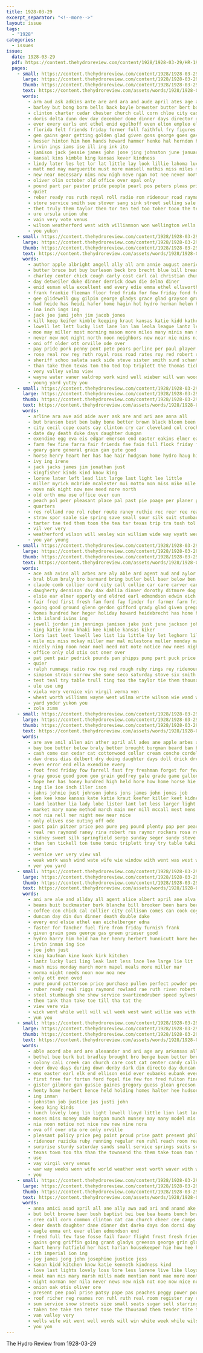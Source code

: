 ```yaml
---
title: 1928-03-29
excerpt_separator: "<!--more-->"
layout: issue
tags:
  - "1928"
categories:
  - issues
issue:
  date: 1928-03-29
  pdf: https://content.thehydroreview.com/content/1928/1928-03-29/HR-1928-03-29.pdf
  pages:
    - small: https://content.thehydroreview.com/content/1928/1928-03-29/small/HR-1928-03-29-01.jpg
      large: https://content.thehydroreview.com/content/1928/1928-03-29/large/HR-1928-03-29-01.jpg
      thumb: https://content.thehydroreview.com/content/1928/1928-03-29/thumbnails/HR-1928-03-29-01.jpg
      text: https://content.thehydroreview.com/assets/words/1928/1928-03-29/HR-1928-03-29-01.txt
      words:
        - arm aud ask adkins ante are ard ara and aude april ates age armstrong ade alfalfa augustus anes arkansas axe ama apache all ago ale
        - barley but bong born bells back boyle brewster butter bert barber baptist been bran bell brought business bea best bent brother brothers bob bie braly boys both bot began beaty bless bend bring browne bixler bar ber babi bers buy bly brave burst buys board beatrice
        - clinton charter cedar chester church call corn chloe city cast chi cora cheer county clerk cope che caddo carl came canta comes cano cannon charles conway cruse close clas claude come christian chamber carrow company courage con churn cash can cox colorado chain cares canyon child cost
        - doris delta dunn dev day december done dinner days director date dest dorsey dry deeds door ditmore dies daugherty denver dav dai duty dor daughter dungan don dear deel ded deal daughters driftwood death
        - ever every earls ent ethel enid egelhoff even elton empleo ellen elk early evelyn end earl ear
        - florida felt friends friday former full faithful fry figures florine faith fail famous forge flowers ford floyd first frost from few friend for frances farm fremont farwell fine found forget
        - gen gains gear getting golden glad given goss george goes gave gaede good green goe geary gussie garlick
        - hesser hinton him hom hands howard hammer henke hal herndon her hour herman hop hern high hatfield held happy hold has hae holter husband home hume henry hus hell hydro hardy hall had huse heaven
        - irvin ings iams ise ill ing ink ito
        - jamison jack jessie james john jone jing johnston june january jim
        - kansal kins kimble king kansas kever kindness
        - lindy later les let lor lat little lay look lillie lahoma luck last loos list leader lov levy late live lele long lewis lulu lar loss lights lloyd life light love lindbergh lodge
        - matt med may marguerite must more mansell mathis miss miles missouri men morning marr main matter morrison mary mattie music maren mau milk min marriage mia mani much might march many mediate money members mis mon man monday mildred made
        - new near necessary nims now nigh neve ngan not nee never north negro night noon neighbor
        - oliver olin october old office over opal only
        - pound part par pastor pride people pearl pos peters pleas price page parke phi palmer patience prayer pope preacher place pet parker perry pauline per pers post
        - quiet
        - reber ready ros ruth royal roll radio rom ridenour road raymond rudolph richert real roy reno rent rest rock roa regular ren ring rainey
        - store service smith see stover sang sink street selling sale springs sue say sava stockton state special sister said study sor servi seat shipp strength seven sani sine sie sermon saturday she snow standard staples sunday sip school subject sell strong sick start such show san sunshine seare south storm seed sayre sad son sing second stoa soon soul stay stores shawnee simmons
        - thet truly them taylor then tor ten ted too toher toon the tes times texas treat thing than tobe talk town towns truitt tie trip tardy tra teske tree tay
        - ure ursula union uhe
        - vain very vote venus
        - wilson weatherford west with williamson won wellington wells well wee wife win was weeks while washington way will want wire work walls watch white working william word week words
        - you yukon
    - small: https://content.thehydroreview.com/content/1928/1928-03-29/small/HR-1928-03-29-02.jpg
      large: https://content.thehydroreview.com/content/1928/1928-03-29/large/HR-1928-03-29-02.jpg
      thumb: https://content.thehydroreview.com/content/1928/1928-03-29/thumbnails/HR-1928-03-29-02.jpg
      text: https://content.thehydroreview.com/assets/words/1928/1928-03-29/HR-1928-03-29-02.txt
      words:
        - author apple albright angell ally all arm annie august american adel are arthur ary and ath anne
        - butter bruce but buy burleson beck bro brecht blue bill bread back booker brown bryan bridgeport beans below best better brings been bert blanche bob bandy boys bonham
        - charley center chick cough carly cost carl cal christian chum cedar cream clerk court clear cotterill come county city cin chance cleve corn car change can class caddo
        - day detweiler duke dinner derrick down die delma diner
        - enid esman ella excellent end every edie emma ethel ellsworth east erford
        - frank frankie fleeman floor fred frida for few friday fond fell flakes favorite fan first found field from fry fresh fam fata fancy
        - gee glidewell guy gilpin george gladys grace glad grayson grover gal georgia garden going green gillett
        - had heide has heidi hafer home hagin hot hydro herman helen hart hume her herndon hammer homes hom hinton henry hurt hattie herbert haines
        - ina inch ings ing
        - jack joe jami john jim jacob jones
        - kill keep keifer kimble keeping kraut kansas katie kidd katheryn keeling
        - lowell let lett lucky list lane lon lam leola league lantz left lard last lot
        - moe may miller most morning mason more miles many minis man mix mound mcdowell march mattie maggie money min mountain mee mis miss murphy monday men mary mon meal
        - never new not night north noon neighbors now near nie nims nixon needs nor nine nellie
        - oni off older ott orville ode over
        - pay pride pork penny pent pete pears perline per paul player pitts pink park pleasure people price pitzer plan place peaches
        - rose real row rey ruth royal ross road rates roy red robert rice ruthie random ruby richardson
        - sheriff schoo salata sack side steve sister smith sund schantz special smoke she subject sweeney show south sunday slagell saturday saye sun son stauffer swan station surprise soon smart set service sway swing scott sat seven sage sermon save shantz sidney simple stock spain stall
        - than take them texas tom tho ted top triplett the thomas tickle tell taken thurs tan tongue tue thet trip train
        - very valley velma view
        - wayne water waner waldrop work wind well wieber will wan woodruff waite working was win weather walter wife war why with wee week white west withrow weatherford whorton
        - young yard yutzy you
    - small: https://content.thehydroreview.com/content/1928/1928-03-29/small/HR-1928-03-29-03.jpg
      large: https://content.thehydroreview.com/content/1928/1928-03-29/large/HR-1928-03-29-03.jpg
      thumb: https://content.thehydroreview.com/content/1928/1928-03-29/thumbnails/HR-1928-03-29-03.jpg
      text: https://content.thehydroreview.com/assets/words/1928/1928-03-29/HR-1928-03-29-03.txt
      words:
        - arline ara ave aid aide aver ask are and ari ane anna all
        - but branson best ben baby bone better brown black bloom been business blow buy
        - city cecil cope coats cay clinton cry car cleveland col crochet call christina cox colle chi curt
        - date day death duke days daughter dungan
        - exendine egg eva eis edgar emerson end easter eakins elmer eakin
        - farm few fine farra fair friends fae fain full flock friday frock fleeman folks fountain from fost first fresh for frank franz fly
        - geary gare general grain gan gute good
        - horse henry heart her has hae hair hodgson home hydro haug hinton hier humes
        - ivy ing irene
        - jack jacks james jim jonathan just
        - kingfisher kinds kind know king
        - lorene later left lead list large last light lee little
        - miller myrick mcbride mcalester mui motto mon miss mike mile man must marche market mash modes money monday march mathis mess mag mill morning
        - nove nak night now new need nore north
        - old orth oma ose office over oun
        - peach pol peer pleasant place pal past pie poage per planer pay pee points
        - quarters
        - res rolland roe rol reber route raney ruthie roc reer ree real reno rop rain rue ridge
        - straw spor saale sie spring save small sour silk suit stumbaugh sales smith season stallion sanders star sone see service sale she size son summer start saturday sumner suitor stand sunday sai six sick suite selling sees suits
        - tarter tae ted them toon the tea tar texas trip tra tosh tol tita thelma
        - vil ver very
        - weatherford wilson will wesley win william wide way wyatt weather weeks warm wife with ware white wind week west winter went williford work wood wheat welding was willingham
        - you yar young
    - small: https://content.thehydroreview.com/content/1928/1928-03-29/small/HR-1928-03-29-04.jpg
      large: https://content.thehydroreview.com/content/1928/1928-03-29/large/HR-1928-03-29-04.jpg
      thumb: https://content.thehydroreview.com/content/1928/1928-03-29/thumbnails/HR-1928-03-29-04.jpg
      text: https://content.thehydroreview.com/assets/words/1928/1928-03-29/HR-1928-03-29-04.txt
      words:
        - ace ash avins all arbes are aly able ard agent aud and aylor alfalfa amos amy andy
        - bral blum braly bro barnard bring butler bell baer below ben been browne benny baby bal began bryan bull bis beams bright bert bill bird binder blough brothers boys buff blanche bros black bae brick bassler balan blackwell
        - claude comb collier cord city call collie car care carver canna clinton cox calle can carl conte colorado cecil cody charles curnutt cave church chick came carry
        - daugherty dennison dav dax dahlia dinner dorothy ditmore dog dan day death duke during depot daniel dooley dare dark deli delbert done dunn daughter
        - elsie ear elmer epperly end eldred earl edmondson edwin eich eimer estes east edgar ent egg ery
        - fair fred first fresh fam ford fay finder for farmer farm friday foot felt from frank filling floyd flock
        - going good ground glenn gerdon gifford grady glad given gregg george goodrich gon gar grown geary grinder gone
        - homes hundred her heger holiday howard heidebrecht has hone hesser harold home hess him handle henry hatch hydro harry hal harris had harrow hen hey hom har hopewell hart how harness hull
        - ith island ivins ing
        - jewell jordan jim jennings jamison jake just june jackson john jack james
        - king katie know khaki kee kimble kansas kiker
        - lora last leet lowell leo list liu little lay let leghorn lill lister leonard left lou longer lynn luella lloyd
        - mile mis miss mckay miller mar mal milestone muller monday man moser made mares milk morgan maynard morn mildred morning most miles march moi mosier mer many mckee mary mcgee mccullock
        - nicely ning noon near noel need not note notice now nees night
        - office only old otis ost oner over
        - pat pent pair pedrick pounds pan phipps pump part puck price pound power piston past potter parker porter plants police per parent pack pauline pay
        - quier
        - ralph rummage radio row reg red rough ruby rings rey ridenour ready rust reps riggs role rhode ross raymond reber rent real riding roy ruth ruhl roman
        - simpson strain sorrow she sone seco saturday stove six smith seed station sat sam sal sory see sale setting smart small soon sun seu soe sturgill school stang store standard steel sot schantz stock sad son second single south sud service sudan sick ster springs seven sunday shown
        - test teal try table trull ting too the taylor tie them thousand thyng trees tome till times than thomas taken
        - ule use ung
        - viola very vernice vin virgil verna ven
        - wheat worth williams wayne west wilma write wilson wie wand was weeks wee while warkentin worley white will weatherford watson willard work wal walter works with word went wilkes welder week ware walke way
        - yard yoder yukon you
        - zola zimm
    - small: https://content.thehydroreview.com/content/1928/1928-03-29/small/HR-1928-03-29-05.jpg
      large: https://content.thehydroreview.com/content/1928/1928-03-29/large/HR-1928-03-29-05.jpg
      thumb: https://content.thehydroreview.com/content/1928/1928-03-29/thumbnails/HR-1928-03-29-05.jpg
      text: https://content.thehydroreview.com/assets/words/1928/1928-03-29/HR-1928-03-29-05.txt
      words:
        - are ave anil allen ain ather april all ades ane apple arbes ast and aud ann ana able arthur
        - bay boe butter below braly better brought burgman beard ban bore barn bottoms bill bryan bae booker blue boys business bowles betty been buy burner beulah blanche but book big bea brass beans best brothers brown bak baton box back
        - cash come can cedar cat cottonwood collar cream concho cordell cora cay clerk chairs comb catherine choice car cane champlin church cake came cyril colony cot couch candle cotton corn colls cronk case con clinton cote
        - dav dress dias delbert dry doing daughter days doll drick dresser day double detweiler davina deere done dill dark dearing davidson
        - even error end ella exendine every
        - foot fred friday fow farrell fast fry freshman forget for few full ford fran fase farm from first fisk frank
        - gray goose good goon goo grain godfrey gale grade game gallon goods given glad george
        - hope her has honey hundred high held hore how home horse hie harn henry hon hed hold house herndon hose hart had hand hydro
        - ing ile ice inch iller ison
        - jahns johnie just johnson johns jons james john jones job
        - ken kee know kansas kate katie kraut keefer killer keet kidney kendrick kiker kitchen king
        - land leather lia lady lobe lister lant lot less larger light let lis last large list
        - market mary mane method march main mer mill mccall mest mens mclemore money mead most man mattress manchester mention mal moti mollie morn miss more monday miller mise muslin much mil malt marion
        - not nia nell ner night new near nice
        - only olives ose outing off ode
        - past pain pitzer price pea pure peg pound plenty pap per pears pad pan peaches paar pay paci poe piece proud pete press pye pov pac pickles pot
        - real ren raymond raney rina robert rus raymor rockers rosa regular red ralph radio rood roy rey rack rene
        - sidney sweet silk springfield serge sunday seger sundy steve stove state save solid street sory smith sell sacket sed sugar standard sur stutzman staples supper stead sam seed son suter share stroke swan spain starts second syed sale stambaugh sister sox shirts senda sal ster selling station shaub see stuff sick streets sad size saturday sunda spring sat soon service slagell style say store
        - than ten tickell ton tune tonic triplett tray try table taki tickel toma tim taylor them tse tana thomas too the tom trial
        - use
        - vernice ver very view val
        - weak work wash wind wate wife wie window with went was west walter white will week
        - yer you yard
    - small: https://content.thehydroreview.com/content/1928/1928-03-29/small/HR-1928-03-29-06.jpg
      large: https://content.thehydroreview.com/content/1928/1928-03-29/large/HR-1928-03-29-06.jpg
      thumb: https://content.thehydroreview.com/content/1928/1928-03-29/thumbnails/HR-1928-03-29-06.jpg
      text: https://content.thehydroreview.com/assets/words/1928/1928-03-29/HR-1928-03-29-06.txt
      words:
        - ani are ale and allday all agent alice albert april ane alva andrew
        - beams buit buckmaster burk blanche bill brooker been bars berger burn butter bulk butte big business blue bart burner beemer best barber blum baby box brother beh
        - coffee con chick cal collier city collison comes can cook coyote county corn cream clear cost
        - duncan day din dun dinner death double dake
        - every end elsie ethel ean eichelberger edna
        - faster for fancher fuel fire from friday furnish frank
        - given grain goes george gas green grieser good
        - hydro harry him held han her henry herbert hunnicutt hore hee house hopewell hom hamilton hus home hein hardware
        - irvin inman ing ice
        - joe john just
        - king kaufman kine kook kirk kitchen
        - lantz lucky luci ling leak last less lace lee large lie lit
        - mash miss monday march morn mapel meals more miller mar
        - norma night needs noon now noa new
        - only ott oven oved
        - pure pound patterson price purchase pullen perfect powder peed place paul part
        - ruber ready real riggs raymond rowland rae ruth riven robert
        - steel stumbaugh she show service swartzendruber speed sylvester safe stove sac sunda saturday see sick sam seed sunday sprout soap son smith simple sale seen save size sund steady school stock schantz sister suit
        - them tank than take toe till tha tat the
        - view vere via
        - wick went while well will wil week west want willie was with waters wire white
        - yun you
    - small: https://content.thehydroreview.com/content/1928/1928-03-29/small/HR-1928-03-29-07.jpg
      large: https://content.thehydroreview.com/content/1928/1928-03-29/large/HR-1928-03-29-07.jpg
      thumb: https://content.thehydroreview.com/content/1928/1928-03-29/thumbnails/HR-1928-03-29-07.jpg
      text: https://content.thehydroreview.com/assets/words/1928/1928-03-29/HR-1928-03-29-07.txt
      words:
        - able acord abe ard are alexander and ani age ary arkansas all alma aid ares ari arlie alberts arr alto ana apache appleman alta alva april
        - bethel bee burk but bradley brought bro benge been better brother balle best burris big bunch bigger
        - colony cali creek can church care cost cat center candy caller corn come campbell canon common clinton county car cade caddo calle came company child city chesterfield carry choi cake
        - deer dove days during down denby dark din directo day duncan daughters dinner daughter
        - ens easter earl elk end ellison enid ever eubanks eubank every east
        - first free far fortun ford fogel fie few fon fred fulton finer fait fay folks friday for from frank
        - gister gilmore gan gussie gaines gregory guess glean greeson george getting geary good given gertrude georgia going garlick goods
        - henty home herbert hence held holding homes halter hee hudson has hall hydro henry hail hus hem had heard hord happy herst hike herman her house him
        - ing inman
        - johnston job justice jas justi john
        - keep king kinds
        - lunch lovely long lin light lowell lloyd little lion last lae lame lant lou less living lie life
        - moses miss money made morgan munch munsey may many model mis mobile means most marshall mourer march much miles mild more man monday mee martin
        - nia noon notice not nice now new nine nora
        - ova off over ota ore only orville
        - pleasant policy price peg point proud prise patt present phillip ping pack past pearl people peace place pera plants
        - ridenour ruzicka ruby running regular ren ruhl reach room ready ruth real roper radio roads ramsey
        - surprise sturdy saturday sands small service springs suits seen son sea stout sullens six sees still sermons sick sunday side sun shower said sister school styles she sum sisson see stare state
        - texas town too tha than the townsend tho them take toon ton teacher tian thou
        - use
        - vay virgil very venus
        - war way weeks wenn wife world weather west worth waver with ware walter will wish was week wit wil wheat went walks weathers warm
        - you
    - small: https://content.thehydroreview.com/content/1928/1928-03-29/small/HR-1928-03-29-08.jpg
      large: https://content.thehydroreview.com/content/1928/1928-03-29/large/HR-1928-03-29-08.jpg
      thumb: https://content.thehydroreview.com/content/1928/1928-03-29/thumbnails/HR-1928-03-29-08.jpg
      text: https://content.thehydroreview.com/assets/words/1928/1928-03-29/HR-1928-03-29-08.txt
      words:
        - anna amici asad april all ane ally awa aud ari and anand ake ana are ask
        - but bolt browne baer bush baptist bei bee bea beans bunch bradley border bor briley bridge bill best baby better business boy been big
        - cree call corn common clinton cat can church cheer cee camps crave china cheap chittenden court cea clyde crystal cash clear crisco cedar clifford cena county card crisp city chitty cast current
        - dear death daughter dane dinner dat darko days don dorsi day
        - eagle emma ent ever ellen edmondson end
        - freed full few fase fosse fail favor flight frost fresh friends flowers frank friend ford for from front
        - gains geng griffin going grant gladys greeson george grin glass good gave gue goods garlick
        - hart henry hatfield her hast harlan housekeeper hie how hee house hicks happy hold high has hae heir him home hydro hands hinton hes hor hand hany hamilton
        - ith imperial ion ing
        - joy james jong john josephine justice jess
        - kanan kidd kitchen know katie kenneth kindness kind
        - love last lights lovely loss lore less lorene live like lloyd lulu lor lemons lem lahoma look ler lal loft lindbergh luc line luck life large
        - meal man mis mary marsh mills made mention mont mae more monte money mang mohawk miles most mexican miss many miller monday munch mee must march
        - night norman ner nila never news new nish not noe now nice notice
        - onion oak otis oliver ore
        - present pee pool prise patsy pope pas peaches peggy power pound plants people per part purchase pastor pol page points profit parker pounds perrin public
        - roof richer reg reames ron ruhl ruth real room register ray ross rae roman reber regular reno
        - sum service snow streets size small seats sugar sell starring stanfield saturday son storm send shown sunday said she sang see store seath sear set station simmons soy state sai sense suka snyders skye season shed settle smith sand
        - taken tee take ten teter tose the thousand them tender tite too thou tie
        - van valley very
        - wells wife wit went well words will win white week while wilson walter wish worth wal with was wil wool ware
        - you yon
---
```


The Hydro Review from 1928-03-29

<!--more-->

